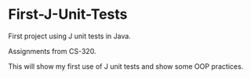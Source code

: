 # First-J-Unit-Tests
First project using J unit tests in Java. 

Assignments from CS-320.

This will show my first use of J unit tests and show some OOP practices.
